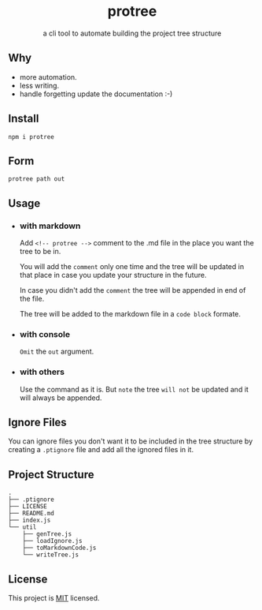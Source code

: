 <h1 align="center">protree</h1> 
<p align="center"> a cli tool to automate building the project tree structure<p>

## Why

- more automation.
- less writing.
- handle forgetting update the documentation :-)

## Install

```
npm i protree
```

## Form

```
protree path out
```

## Usage

- ### with markdown

  Add `<!-- protree -->` comment to the .md file in the place you want the tree to be in.

  You will add the `comment` only one time and the tree will be updated in that place in case you update your structure in the future.

  In case you didn't add the `comment` the tree will be appended in end of the file.

  The tree will be added to the markdown file in a `code block` formate.

- ### with console
  `Omit` the `out` argument.
- ### with others
  Use the command as it is. But `note` the tree `will not` be updated and it will always be appended.

## Ignore Files

You can ignore files you don't want it to be included in the tree structure by creating a `.ptignore` file and add all the ignored files in it.

## Project Structure

<!-- protree -->

```
. 
├── .ptignore
├── LICENSE
├── README.md
├── index.js
└── util
    ├── genTree.js
    ├── loadIgnore.js
    ├── toMarkdownCode.js
    └── writeTree.js
```

## License

This project is [MIT](https://github.com/ahmed-sudani/protree/blob/master/LICENSE) licensed.
